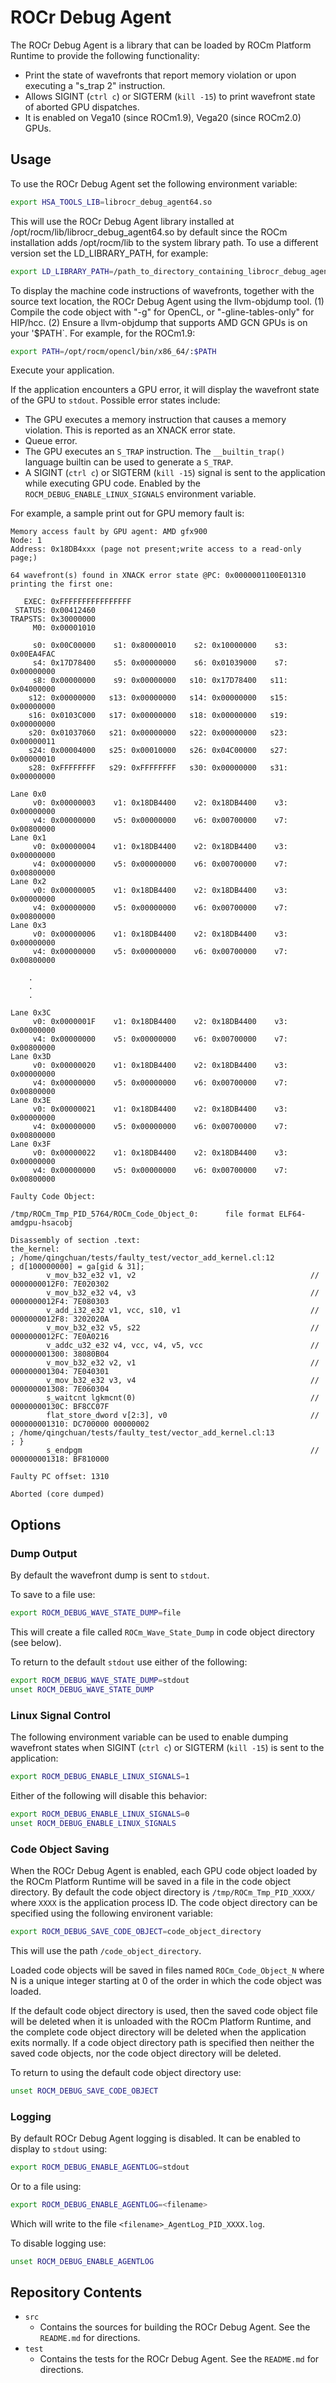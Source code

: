 # ROCr Debug Agent

The ROCr Debug Agent is a library that can be loaded by ROCm Platform Runtime to provide the following functionality:

* Print the state of wavefronts that report memory violation or upon executing a "s_trap 2" instruction.
* Allows SIGINT (`ctrl c`) or SIGTERM (`kill -15`) to print wavefront state of aborted GPU dispatches.
* It is enabled on Vega10 (since ROCm1.9), Vega20 (since ROCm2.0) GPUs.

## Usage

To use the ROCr Debug Agent set the following environment variable:

```sh
export HSA_TOOLS_LIB=librocr_debug_agent64.so
```

This will use the ROCr Debug Agent library installed at /opt/rocm/lib/librocr_debug_agent64.so by default since the ROCm installation adds /opt/rocm/lib to the system library path. To use a different version set the LD_LIBRARY_PATH, for example:

```sh
export LD_LIBRARY_PATH=/path_to_directory_containing_librocr_debug_agent64.so
```

To display the machine code instructions of wavefronts, together with the source text location, the ROCr Debug Agent using the llvm-objdump tool. (1) Compile the code object with "-g" for OpenCL, or "-gline-tables-only" for HIP/hcc. (2) Ensure a llvm-objdump that supports AMD GCN GPUs is on your '$PATH`. For example, for the ROCm1.9:

```sh
export PATH=/opt/rocm/opencl/bin/x86_64/:$PATH
```

Execute your application.

If the application encounters a GPU error, it will display the wavefront state of the GPU to `stdout`. Possible error states include:

* The GPU executes a memory instruction that causes a memory violation. This is reported as an XNACK error state.
* Queue error.
* The GPU executes an `S_TRAP` instruction. The `__builtin_trap()` language builtin can be used to generate a `S_TRAP`.
* A SIGINT (`ctrl c`) or SIGTERM (`kill -15`) signal is sent to the application while executing GPU code. Enabled by the `ROCM_DEBUG_ENABLE_LINUX_SIGNALS` environment variable.

For example, a sample print out for GPU memory fault is:

```
Memory access fault by GPU agent: AMD gfx900
Node: 1
Address: 0x18DB4xxx (page not present;write access to a read-only page;)

64 wavefront(s) found in XNACK error state @PC: 0x0000001100E01310
printing the first one:

   EXEC: 0xFFFFFFFFFFFFFFFF
 STATUS: 0x00412460
TRAPSTS: 0x30000000
     M0: 0x00001010

     s0: 0x00C00000    s1: 0x80000010    s2: 0x10000000    s3: 0x00EA4FAC
     s4: 0x17D78400    s5: 0x00000000    s6: 0x01039000    s7: 0x00000000
     s8: 0x00000000    s9: 0x00000000   s10: 0x17D78400   s11: 0x04000000
    s12: 0x00000000   s13: 0x00000000   s14: 0x00000000   s15: 0x00000000
    s16: 0x0103C000   s17: 0x00000000   s18: 0x00000000   s19: 0x00000000
    s20: 0x01037060   s21: 0x00000000   s22: 0x00000000   s23: 0x00000011
    s24: 0x00004000   s25: 0x00010000   s26: 0x04C00000   s27: 0x00000010
    s28: 0xFFFFFFFF   s29: 0xFFFFFFFF   s30: 0x00000000   s31: 0x00000000

Lane 0x0
     v0: 0x00000003    v1: 0x18DB4400    v2: 0x18DB4400    v3: 0x00000000
     v4: 0x00000000    v5: 0x00000000    v6: 0x00700000    v7: 0x00800000
Lane 0x1
     v0: 0x00000004    v1: 0x18DB4400    v2: 0x18DB4400    v3: 0x00000000
     v4: 0x00000000    v5: 0x00000000    v6: 0x00700000    v7: 0x00800000
Lane 0x2
     v0: 0x00000005    v1: 0x18DB4400    v2: 0x18DB4400    v3: 0x00000000
     v4: 0x00000000    v5: 0x00000000    v6: 0x00700000    v7: 0x00800000
Lane 0x3
     v0: 0x00000006    v1: 0x18DB4400    v2: 0x18DB4400    v3: 0x00000000
     v4: 0x00000000    v5: 0x00000000    v6: 0x00700000    v7: 0x00800000

    .
    .
    .

Lane 0x3C
     v0: 0x0000001F    v1: 0x18DB4400    v2: 0x18DB4400    v3: 0x00000000
     v4: 0x00000000    v5: 0x00000000    v6: 0x00700000    v7: 0x00800000
Lane 0x3D
     v0: 0x00000020    v1: 0x18DB4400    v2: 0x18DB4400    v3: 0x00000000
     v4: 0x00000000    v5: 0x00000000    v6: 0x00700000    v7: 0x00800000
Lane 0x3E
     v0: 0x00000021    v1: 0x18DB4400    v2: 0x18DB4400    v3: 0x00000000
     v4: 0x00000000    v5: 0x00000000    v6: 0x00700000    v7: 0x00800000
Lane 0x3F
     v0: 0x00000022    v1: 0x18DB4400    v2: 0x18DB4400    v3: 0x00000000
     v4: 0x00000000    v5: 0x00000000    v6: 0x00700000    v7: 0x00800000

Faulty Code Object:

/tmp/ROCm_Tmp_PID_5764/ROCm_Code_Object_0:      file format ELF64-amdgpu-hsacobj

Disassembly of section .text:
the_kernel:
; /home/qingchuan/tests/faulty_test/vector_add_kernel.cl:12
; d[100000000] = ga[gid & 31];
        v_mov_b32_e32 v1, v2                                       // 0000000012F0: 7E020302
        v_mov_b32_e32 v4, v3                                       // 0000000012F4: 7E080303
        v_add_i32_e32 v1, vcc, s10, v1                             // 0000000012F8: 3202020A
        v_mov_b32_e32 v5, s22                                      // 0000000012FC: 7E0A0216
        v_addc_u32_e32 v4, vcc, v4, v5, vcc                        // 000000001300: 38080B04
        v_mov_b32_e32 v2, v1                                       // 000000001304: 7E040301
        v_mov_b32_e32 v3, v4                                       // 000000001308: 7E060304
        s_waitcnt lgkmcnt(0)                                       // 00000000130C: BF8CC07F
        flat_store_dword v[2:3], v0                                // 000000001310: DC700000 00000002
; /home/qingchuan/tests/faulty_test/vector_add_kernel.cl:13
; }
        s_endpgm                                                   // 000000001318: BF810000

Faulty PC offset: 1310

Aborted (core dumped)
```

## Options

### Dump Output

By default the wavefront dump is sent to `stdout`.

To save to a file use:

```sh
export ROCM_DEBUG_WAVE_STATE_DUMP=file
```

This will create a file called `ROCm_Wave_State_Dump` in code object directory (see below).

To return to the default `stdout` use either of the following:

```sh
export ROCM_DEBUG_WAVE_STATE_DUMP=stdout
unset ROCM_DEBUG_WAVE_STATE_DUMP
```

### Linux Signal Control

The following environment variable can be used to enable dumping wavefront states when SIGINT (`ctrl c`) or SIGTERM (`kill -15`) is sent to the application:

```sh
export ROCM_DEBUG_ENABLE_LINUX_SIGNALS=1
```

Either of the following will disable this behavior:

```sh
export ROCM_DEBUG_ENABLE_LINUX_SIGNALS=0
unset ROCM_DEBUG_ENABLE_LINUX_SIGNALS
```

### Code Object Saving

When the ROCr Debug Agent is enabled, each GPU code object loaded by the ROCm Platform Runtime will be saved in a file in the code object directory. By default the code object directory is `/tmp/ROCm_Tmp_PID_XXXX/` where `XXXX` is the application process ID. The code object directory can be specified using the following environent variable:

```sh
export ROCM_DEBUG_SAVE_CODE_OBJECT=code_object_directory
```

This will use the path `/code_object_directory`.

Loaded code objects will be saved in files named `ROCm_Code_Object_N` where N is a unique integer starting at 0 of the order in which the code object was loaded.

If the default code object directory is used, then the saved code object file will be deleted when it is unloaded with the ROCm Platform Runtime, and the complete code object directory will be deleted when the application exits normally. If a code object directory path is specified then neither the saved code objects, nor the code object directory will be deleted.

To return to using the default code object directory use:

```sh
unset ROCM_DEBUG_SAVE_CODE_OBJECT
```

### Logging

By default ROCr Debug Agent logging is disabled. It can be enabled to display to `stdout` using:

```sh
export ROCM_DEBUG_ENABLE_AGENTLOG=stdout
```

Or to a file using:

```sh
export ROCM_DEBUG_ENABLE_AGENTLOG=<filename>
```

Which will write to the file `<filename>_AgentLog_PID_XXXX.log`.

To disable logging use:

```sh
unset ROCM_DEBUG_ENABLE_AGENTLOG
```

## Repository Contents

* `src`
  * Contains the sources for building the ROCr Debug Agent. See the `README.md` for directions.
* `test`
  * Contains the tests for the ROCr Debug Agent. See the `README.md` for directions.
